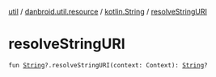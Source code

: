 [util](../../index.md) / [danbroid.util.resource](../index.md) / [kotlin.String](index.md) / [resolveStringURI](./resolve-string-u-r-i.md)

# resolveStringURI

`fun `[`String`](https://kotlinlang.org/api/latest/jvm/stdlib/kotlin/-string/index.html)`?.resolveStringURI(context: Context): `[`String`](https://kotlinlang.org/api/latest/jvm/stdlib/kotlin/-string/index.html)`?`